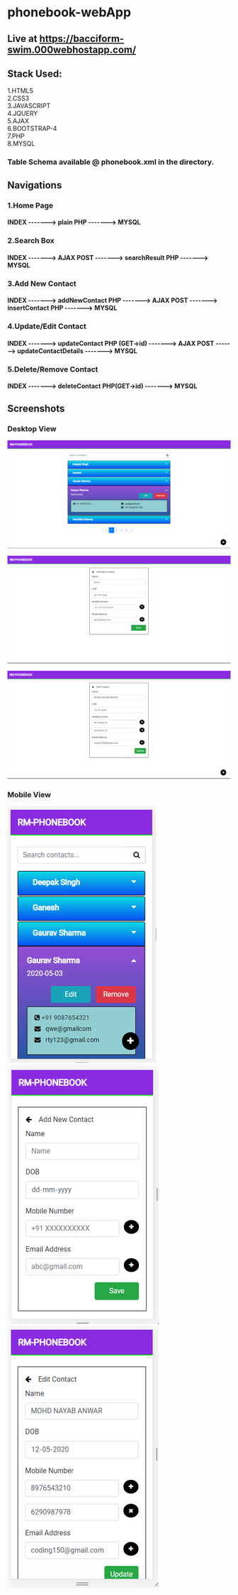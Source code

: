 # phonebook-webApp

## Live at https://bacciform-swim.000webhostapp.com/

## Stack Used:  
1.HTML5   
2.CSS3   
3.JAVASCRIPT    
4.JQUERY   
5.AJAX  
6.BOOTSTRAP-4  
7.PHP  
8.MYSQL  

### Table Schema available @ phonebook.xml in the directory. 

## Navigations
### 1.Home Page
#### INDEX -------> plain PHP -------> MYSQL
### 2.Search Box
#### INDEX -------> AJAX POST -------> searchResult PHP -------> MYSQL 
### 3.Add New Contact 
#### INDEX -------> addNewContact PHP -------> AJAX POST -------> insertContact PHP -------> MYSQL
### 4.Update/Edit Contact
#### INDEX -------> updateContact PHP (GET->id) -------> AJAX POST -------> updateContactDetails -------> MYSQL
### 5.Delete/Remove Contact
#### INDEX -------> deleteContact PHP(GET->id) -------> MYSQL


## Screenshots   

### Desktop View

![](./img/ss-1.png)

![](./img/ss-2.png)

![](./img/ss-3.png)

### Mobile View

![](./img/ss-4.png)
![](./img/ss-5.png)
![](./img/ss-6.png)
